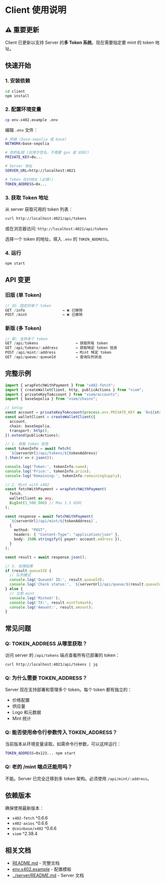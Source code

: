 # Client 使用说明

## ⚠️ 重要更新

Client 已更新以支持 Server 的**多 Token 系统**。现在需要指定要 mint 的 token 地址。

## 快速开始

### 1. 安装依赖

```bash
cd client
npm install
```

### 2. 配置环境变量

```bash
cp env.x402.example .env
```

编辑 `.env` 文件：

```bash
# 网络 (base-sepolia 或 base)
NETWORK=base-sepolia

# 你的私钥 (仅用于签名，不需要 gas 或 USDC)
PRIVATE_KEY=0x...

# Server 地址
SERVER_URL=http://localhost:4021

# Token 合约地址 (必填!)
TOKEN_ADDRESS=0x...
```

### 3. 获取 Token 地址

从 server 获取可用的 token 列表：

```bash
curl http://localhost:4021/api/tokens
```

或在浏览器访问: `http://localhost:4021/api/tokens`

选择一个 token 的地址，填入 `.env` 的 `TOKEN_ADDRESS`。

### 4. 运行

```bash
npm start
```

## API 变更

### 旧版 (单 Token)

```typescript
// 旧: 固定的单个 token
GET /info                 → ❌ 已移除
POST /mint                → ❌ 已移除
```

### 新版 (多 Token)

```typescript
// 新: 支持多个 token
GET /api/tokens                 → 获取所有 token
GET /api/tokens/:address        → 获取特定 token 信息
POST /api/mint/:address         → Mint 特定 token
GET /api/queue/:queueId         → 查询队列状态
```

## 完整示例

```typescript
import { wrapFetchWithPayment } from "x402-fetch";
import { createWalletClient, http, publicActions } from "viem";
import { privateKeyToAccount } from "viem/accounts";
import { baseSepolia } from "viem/chains";

// Setup
const account = privateKeyToAccount(process.env.PRIVATE_KEY as `0x${string}`);
const walletClient = createWalletClient({
  account,
  chain: baseSepolia,
  transport: http(),
}).extend(publicActions);

// 1. 获取 token 信息
const tokenInfo = await fetch(
  `${serverUrl}/api/tokens/${tokenAddress}`
).then(r => r.json());

console.log('Token:', tokenInfo.name);
console.log('Price:', tokenInfo.price);
console.log('Remaining:', tokenInfo.remainingSupply);

// 2. Mint with x402
const fetchWithPayment = wrapFetchWithPayment(
  fetch, 
  walletClient as any,
  BigInt(1_500_000) // Max 1.5 USDC
);

const response = await fetchWithPayment(
  `${serverUrl}/api/mint/${tokenAddress}`,
  {
    method: "POST",
    headers: { "Content-Type": "application/json" },
    body: JSON.stringify({ payer: account.address }),
  }
);

const result = await response.json();

// 3. 处理结果
if (result.queueId) {
  // 队列模式
  console.log('Queued! ID:', result.queueId);
  console.log('Check status:', `${serverUrl}/api/queue/${result.queueId}`);
} else {
  // 立即 mint
  console.log('Minted!');
  console.log('TX:', result.mintTxHash);
  console.log('Amount:', result.amount);
}
```

## 常见问题

### Q: TOKEN_ADDRESS 从哪里获取？

访问 server 的 `/api/tokens` 端点查看所有已部署的 token：

```bash
curl http://localhost:4021/api/tokens | jq
```

### Q: 为什么需要 TOKEN_ADDRESS？

Server 现在支持部署和管理多个 token。每个 token 都有独立的：
- 价格配置
- 供应量
- Logo 和元数据
- Mint 统计

### Q: 能否使用命令行参数传入 TOKEN_ADDRESS？

当前版本从环境变量读取。如需命令行参数，可以这样运行：

```bash
TOKEN_ADDRESS=0x123... npm start
```

### Q: 老的 /mint 端点还能用吗？

不能。Server 已完全迁移到多 token 架构。必须使用 `/api/mint/:address`。

## 依赖版本

确保使用最新版本：

- `x402-fetch` ^0.6.6
- `x402-axios` ^0.6.6  
- `@coinbase/x402` ^0.6.6
- `viem` ^2.38.4

## 相关文档

- [README.md](./README.md) - 完整文档
- [env.x402.example](./env.x402.example) - 配置模板
- [../server/README.md](../server/README.md) - Server 文档


